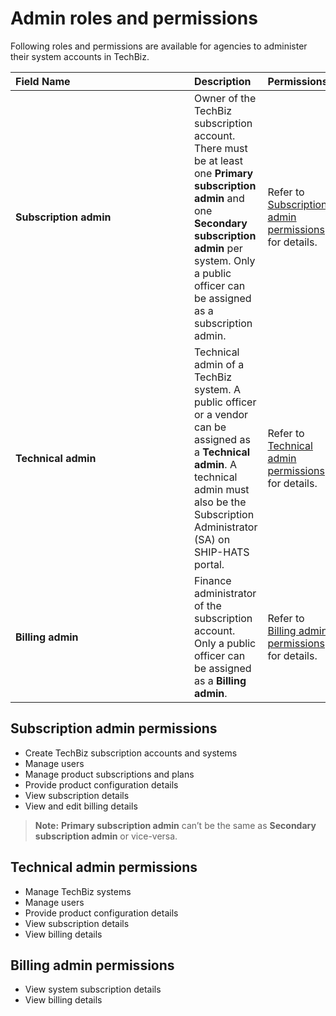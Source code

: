 # Admin roles and permissions

Following roles and permissions are available for agencies to administer their system accounts in TechBiz.

| <div style="width:270px">Field Name</div>  | Description | Permissions
| :------------------------------------------ |:-------------|----
| **Subscription admin** | Owner of the TechBiz subscription account. There must be at least one **Primary subscription admin** and one **Secondary subscription admin** per system. Only a public officer can be assigned as a subscription admin.| Refer to [Subscription admin permissions](#subscription-admin-permissions) for details.
| **Technical admin** | Technical admin of a TechBiz system. A public officer or a vendor can be assigned as a **Technical admin**. A technical admin must also be the Subscription Administrator (SA) on SHIP-HATS portal. | Refer to [Technical admin permissions](#technical-admin-permissions) for details.
| **Billing admin** | Finance administrator of the subscription account. Only a public officer can be assigned as a **Billing admin**.| Refer to [Billing admin permissions](#billing-admin-permissions) for details.

## Subscription admin permissions

- Create TechBiz subscription accounts and systems
- Manage users
- Manage product subscriptions and plans
- Provide product configuration details
- View subscription details
- View and edit billing details

> **Note:** **Primary subscription admin** can’t be the same as **Secondary subscription admin** or vice-versa.

## Technical admin permissions

- Manage TechBiz systems
- Manage users
- Provide product configuration details
- View subscription details
- View billing details

## Billing admin permissions

- View system subscription details
- View billing details

